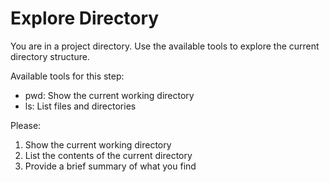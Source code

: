 # Explore Directory

You are in a project directory. Use the available tools to explore the current directory structure.

Available tools for this step:
- pwd: Show the current working directory
- ls: List files and directories

Please:
1. Show the current working directory
2. List the contents of the current directory
3. Provide a brief summary of what you find
